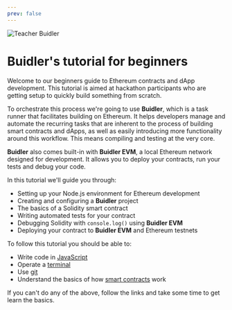 ```yaml
---
prev: false
---
```

![Teacher Buidler](/buidler_tutorial.svg)
# Buidler's tutorial for beginners

Welcome to our beginners guide to Ethereum contracts and dApp development. This tutorial is aimed at hackathon participants who are getting setup to quickly build something from scratch.

To orchestrate this process we're going to use **Buidler**, which is a task runner that facilitates building on Ethereum. It helps developers manage and automate the recurring tasks that are inherent to the process of building smart contracts and dApps, as well as easily introducing more functionality around this workflow. This means compiling and testing at the very core.

**Buidler** also comes built-in with **Buidler EVM**, a local Ethereum network designed for development. It allows you to deploy your contracts, run your tests and debug your code.

In this tutorial we'll guide you through:
- Setting up your Node.js environment for Ethereum development
- Creating and configuring a **Buidler** project
- The basics of a Solidity smart contract
- Writing automated tests for your contract
- Debugging Solidity with `console.log()` using **Buidler EVM**
- Deploying your contract to **Buidler EVM** and Ethereum testnets



 To follow this tutorial you should be able to:

  - Write code in [JavaScript](https://developer.mozilla.org/en-US/docs/Learn/Getting_started_with_the_web/JavaScript_basics)
  - Operate a [terminal](https://en.wikipedia.org/wiki/Terminal_emulator)
  - Use [git](https://git-scm.com/doc)
  - Understand the basics of how [smart contracts](https://ethereum.org/learn/#smart-contracts) work

If you can't do any of the above, follow the links and take some time to get learn the basics.
